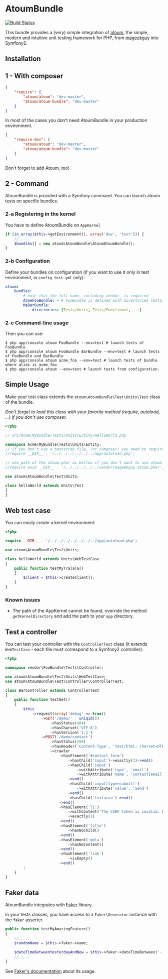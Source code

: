 AtoumBundle
===========

[![Build Status](https://secure.travis-ci.org/atoum/AtoumBundle.png)](http://travis-ci.org/atoum/AtoumBundle)

This bundle provides a (very) simple integration of [atoum](https://github.com/atoum/atoum), the simple, modern and intuitive unit testing framework for PHP, from [mageekguy](https://github.com/mageekguy) into Symfony2.

## Installation

## 1 - With composer

```json
{
    "require": {
        "atoum/atoum": "dev-master",
        "atoum/atoum-bundle": "dev-master"
    }
}
```

In most of the cases you don't need AtoumBundle in your production environment.

```json
{
    "require-dev": {
        "atoum/atoum": "dev-master",
        "atoum/atoum-bundle": "dev-master"
    }
}
```

Don't forget to add Atoum, too!

## 2 - Command

AtoumBundle is provided with a Symfony command. You can launch atoum tests on specific bundles.

### 2-a Registering in the kernel

You have to define AtoumBundle on `AppKernel`

```php
if (in_array($this->getEnvironment(), array('dev', 'test'))) {
    //.....
    $bundles[] = new atoum\AtoumBundle\AtoumAtoumBundle();
}
```

### 2-b Configuration

Define your bundles on configuration (if you want to use it only in test environment, in `config_test.yml` only):

```yaml
atoum:
    bundles:
        # note that the full name, including vendor, is required
        AcmeFooBundle: ~ # FooBundle is defined with directories Tests/Units, Tests/Controller
        MeBarBundle:
            directories: [Tests/Units, Tests/Functional, ...]
```

### 2-c Command-line usage

Then you can use:

```shell
$ php app/console atoum FooBundle --env=test # launch tests of FooBundle
$ php app/console atoum FooBundle BarBundle --env=test # launch tests of FooBundle and BarBundle
$ php app/console atoum acme_foo --env=test # launch tests of bundle where alias is acme_foo
$ php app/console atoum --env=test # launch tests from configuration.
```

## Simple Usage

Make your test class extends the ```atoum\AtoumBundle\Test\Units\Test``` class of the bundle.

*Don't forget to load this class with your favorite method (require, autoload, ...) if you don't use composer.*

```php
<?php

// src/Acme/MyBundle/Tests/Units/Entity/HelloWorld.php

namespace Acme\MyBundle\Tests\Units\Entity;
// if you don't use a bootstrap file, (or composer) you need to require the application autoload
//require __DIR__ . '/../../../../../../app/autoload.php';

// use path of the atoum.phar as bellow if you don't want to use atoum via composer
//require_once __DIR__ . '/../../../../../vendor/mageekguy.atoum.phar';

use atoum\AtoumBundle\Test\Units;

class helloWorld extends Units\Test
{
}
```

## Web test case

You can easily create a kernel environment:

```php
<?php

require __DIR__ . '/../../../../../../../app/autoload.php';

use atoum\AtoumBundle\Test\Units;

class helloWorld extends Units\WebTestCase
{
    public function testMyTralala()
    {
        $client = $this->createClient();
    }
}
```

### Known issues

- The path of the AppKernel cannot be found, override the method ```getKernelDirectory```
and add the path to your ```app``` directory.

## Test a controller

You can test your controller with the ```ControllerTest``` class (it extends `WebTestCase` - each file must correspond to a Symfony2 controller):

```php
<?php

namespace vendor\FooBundle\Tests\Controller;

use atoum\AtoumBundle\Test\Units\WebTestCase;
use atoum\AtoumBundle\Test\Controller\ControllerTest;

class BarController extends ControllerTest
{
    public function testGet()
    {
        $this
            ->request(array('debug' => true))
                ->GET('/demo/' . uniqid())
                    ->hasStatus(404)
                    ->hasCharset('UTF-8')
                    ->hasVersion('1.1')
                ->POST('/demo/contact')
                    ->hasStatus(200)
                    ->hasHeader('Content-Type', 'text/html; charset=UTF-8')
                    ->crawler
                        ->hasElement('#contact_form')
                            ->hasChild('input')->exactly(3)->end()
                            ->hasChild('input')
                                ->withAttribute('type', 'email')
                                ->withAttribute('name', 'contact[email]')
                            ->end()
                            ->hasChild('input[type=submit]')
                                ->withAttribute('value', 'Send')
                            ->end()
                            ->hasChild('textarea')->end()
                        ->end()
                        ->hasElement('li')
                            ->withContent('The CSRF token is invalid. Please try to resubmit the form.')
                            ->exactly(1)
                        ->end()
                        ->hasElement('title')
                            ->hasNoChild()
                        ->end()
                        ->hasElement('meta')
                            ->hasNoContent()
                        ->end()
                        ->hasElement('link')
                            ->isEmpty()
                        ->end()
        ;
    }
}
```

## Faker data

AtoumBundle integrates with [Faker](https://github.com/fzaninotto/Faker) library.

In your tests classes, you have access to a ```Faker\Generator``` instance with the ```faker``` asserter.

```php
public function testMyAmazingFeature()
{
    //.....
    $randomName = $this->faker->name;

    $dateTimeBetweenYesterdayAndNow = $this->faker->dateTimeBetween('-1 day', 'now');
    //.....
}
```

See [Faker's documentation](https://github.com/fzaninotto/Faker#basic-usage) about its usage.
